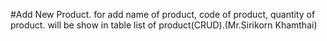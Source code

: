 #Add New Product.
for add name of product, code of product, quantity of product. will be show in table list of product(CRUD).(Mr.Sirikorn Khamthai)

